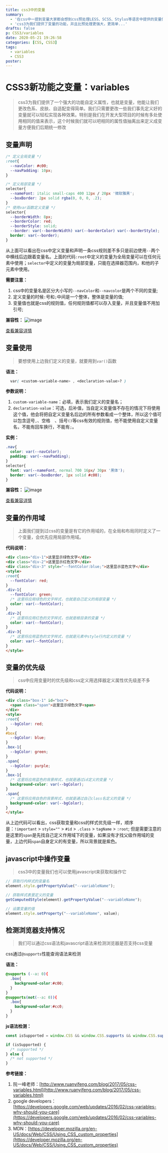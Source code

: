 ```yaml
---
title: css3中的变量
summary:
  - '在css中一提到变量大家都会想到css预处理LESS、SCSS、Stylus等语言中提供的变量使用，能够很方便的把我们经常需要更改的值统一归类管理，在我们需要更改色系样式的时候直接更改我们事先定义好的变量值，然后编辑成css就可以了。css预处理虽然让我们在写css变得更方便，但是毕竟还需要编译，需要去学习他们的语法。'
  - 'css3为我们提供了变量的功能，并且比预处理更强大，更简单...'
drafts: false
p: CSS3/variables
date: 2020-05-21 19:26:58
categories: [CSS, CSS3]
tags:
  - variables
  - CSS3
poster:
---
```


# CSS3新功能之变量：variables

> css3为我们提供了一个强大的功能自定义属性，也就是变量，他能让我们更改色系、皮肤、自适配变得简单。我们只需要更改一些我们事先定义好的变量就可以轻松实现各种效果。特别是我们在开发大型项目的时候有多处使用相同的值来表示，这个时候我们就可以吧相同的属性值抽离出来定义成变量方便我们后期统一修改

## 变量声明

```css
/* 定义全局变量 */
:root{
  --navColor: #c00;
  --navPadding: 10px;
}

/* 定义局部变量 */
selector{
  --nameFont: italic small-caps 400 12px / 20px '微软雅黑';
  --boxBorder: 2px solid rgba(0, 0, 0, .2);
}
/* 使用var函数定义变量 */
selector{
  --borderWidth: 8px;
  --borderColor: red;
  --borderStyle: solid;
  --border: var(--borderWidth) var(--borderColor) var(--borderStyle);
  border: var(--border);
}
```

从上面可以看出在css中定义变量和声明一条css规则差不多只是前边使用`--`两个中横线后边跟着变量名。上面的代码`:root`中定义的变量为全局变量可以在任何元素中使用；`selector`中定义的变量为局部变量，只能在选择器范围内，和他的子元素中使用。

**需要注意：**
1. css中的变量名是区分大小写的`--navColor`和`--navcolor`是两个不同的变量;
2. 定义变量的时候`:`号和`;`中间是一个整体，整体是变量的值;
3. 变量值也就是css的规则值，任何规则值都可以存入变量，并且变量值不用加引号;

**兼容性：**
![image](custom-variables-caniuse.png)

[查看兼容详情](https://caniuse.com/#search=--)


## 变量使用
> 要想使用上边我们定义的变量，就要用到`var()`函数

**语法：**

```css
  var( <custom-variable-name> , <declaration-value>? )
```
**参数说明：**

1. `custom-variable-name`：必填，表示我们定义的变量名；
2. `declaration-value`：可选，后补值，当自定义变量值不存在的情况下将使用这个值，他会将把自定义变量名后边的所有参数看成一个整体，所以这个值可以包含逗号`,`、空格`  `、括号`()`等css有效的规则值，他不能使用自定义变量名，不能有回车换行，不能有`;`。

**实例：**

```css
.nav{
  color: var(--navColor);
  padding: var(--navPadding);
}
selector{
  font: var(--nameFont, normal 700 16px/ 30px '黑体');
  border: var(--boxBorder, 1px solid #c00);
}
```
**兼容性：**
![image](var-caniuse.png)

[查看兼容详情](https://caniuse.com/#search=css%20var)

## 变量的作用域
> 上面我们提到过css的变量是有它的作用域的，在全局和布局同时定义了一个变量，会优先应用局部作用域。

**代码说明：**
```html
<div class="div-1">这里显示绿色文字</div>
<div class="div-2">这里显示红色文字</div>
<div class="div-3" style="--fontColor:blue;">这里显示蓝色文字</div>
<style>
:root{
  --fontColor: red;
}
.div-1{
  --fontColor: green;
  /* 这里将应用绿色的文字样式，也就是自己定义的局部变量 */
  color: var(--fontColor);
}
.div-2{
  /* 这里将应用红色的文字样式，也就是根目录的变量 */
  color: var(--fontColor);
}
.div-3{
  /* 这里将应用蓝色的文字样式，也就是元素中style行内定义的变量 */
  color: var(--fontColor);
}
</style>
```

## 变量的优先级
> css中应用变量时的优先级和css定义用选择器定义属性优先级差不多

**代码说明：**
```html
<div class="box-1" id="box">
  <span class="span">这里显示绿色文字<span>
</div>
<style>
:root{
  --bgColor: red;
}
#box{
  --bgColor: blue;
}
.box-1{
  --bgColor: green;
}
.span{
  --bgColor: purple;
}
.box-1{
  /* 这里将应用蓝色的背景样式，也就是通过id定义的变量 */
  background-color: var(--bgColor);
}
.span{
  /* 这里将应用自色的背景样式，也就是通过自己class名定义的变量 */
  background-color: var(--bgColor);
}
</style>
```

从上边代码可以看出，css获取变量和css的样式优先级一样，顺序是：`!important` > `style=""` > `#id` > `.class` > `tagName` > `:root`; 但是需要注意的是这里的`span`是先找自己定义作用域下的变量，如果没有才找父级作用域的变量，上边代码`span`自身定义的有变量，所以背景就是紫色。

## javascript中操作变量
> css3中的变量我们也可以使用javascript来获取和操作它

```javascript
// 获取行内样式的变量名
element.style.getPropertyValue("--variableName");

// 获取样式表里定义的变量
getComputedStyle(element).getPropertyValue("--variableName");

// 设置变量的值
element.style.setProperty("--variableName", value);
```

## 检测浏览器支持情况
> 我们可以通过css语法和javascript语法来检测浏览器是否支持css变量

css通过`@supports`性能查询语法来检测

**语法：**
```css
@supports (--a: 0){
  .box{
    background-color:#c00;
  }
}
@supports(not(--a: 0)){
  .box{
    background-color:#cc0;
  }
}
```
**js语法检测：**

```javascript
const isSupported = window.CSS && window.CSS.supports && window.CSS.supports('--a', 0);

if (isSupported) {
  /* supported */
} else {
  /* not supported */
}
```

**参考链接：**

1. 阮一峰老师：[http://www.ruanyifeng.com/blog/2017/05/css-variables.html](http://www.ruanyifeng.com/blog/2017/05/css-variables.html)
2. google developers： [https://developers.google.com/web/updates/2016/02/css-variables-why-should-you-care](https://developers.google.com/web/updates/2016/02/css-variables-why-should-you-care)
3. MDN：[https://developer.mozilla.org/en-US/docs/Web/CSS/Using_CSS_custom_properties](https://developer.mozilla.org/en-US/docs/Web/CSS/Using_CSS_custom_properties)
